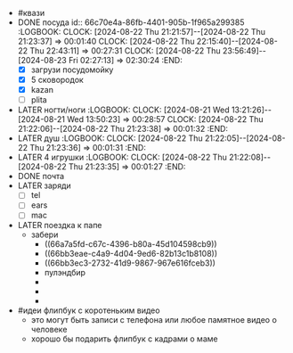 - #квази
- DONE посуда
  id:: 66c70e4a-86fb-4401-905b-1f965a299385
  :LOGBOOK:
  CLOCK: [2024-08-22 Thu 21:21:57]--[2024-08-22 Thu 21:23:37] =>  00:01:40
  CLOCK: [2024-08-22 Thu 22:15:40]--[2024-08-22 Thu 22:43:11] =>  00:27:31
  CLOCK: [2024-08-22 Thu 23:56:49]--[2024-08-23 Fri 02:27:13] =>  02:30:24
  :END:
  * [x] загрузи посудомойку
  * [x] 5 сковородок
  * [x] kazan
  * [ ] plita
- LATER ногти/ноги
  :LOGBOOK:
  CLOCK: [2024-08-21 Wed 13:21:26]--[2024-08-21 Wed 13:50:23] =>  00:28:57
  CLOCK: [2024-08-22 Thu 21:22:06]--[2024-08-22 Thu 21:23:38] =>  00:01:32
  :END:
- LATER душ
  :LOGBOOK:
  CLOCK: [2024-08-22 Thu 21:22:05]--[2024-08-22 Thu 21:23:36] =>  00:01:31
  :END:
- LATER 4 игрушки
  :LOGBOOK:
  CLOCK: [2024-08-22 Thu 21:22:08]--[2024-08-22 Thu 21:23:35] =>  00:01:27
  :END:
- DONE почта
- LATER заряди
  * [ ] tel
  * [ ] ears
  * [ ] mac
- LATER поездка к папе
	- забери
		- ((66a7a5fd-c67c-4396-b80a-45d104598cb9))
		- ((66bb3eae-c4a9-4d04-9ed6-82b13c1b8108))
		- ((66bb3ec3-2732-41d9-9867-967e616fceb3))
		- пулэндбир
		-
		-
		-
- #идеи флипбук с коротеньким видео
	- это могут быть записи с телефона или любое памятное видео о человеке
	- хорошо бы подарить флипбук с кадрами о маме